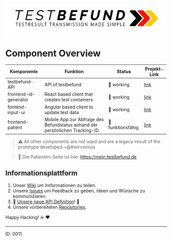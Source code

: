 ![logo](logo.png)

# Component Overview

| Komponente | Funktion | Status | Projekt-Link |
|------------|----------|--------|--------------|
| testbefund-API | API of testbefund | :green_heart: working | [link](https://github.com/1-011-c/testbefund-api)
| frontend-id-generator | React based client that creates test containers | :green_heart: working | [link](https://github.com/1-011-c/frontend-id-generator)
| fontend-input-ui| Angular based client to update test data | :green_heart: working | [link](https://github.com/1-011-c/testbefund-input-ui)
| frontend-patient | Mobile App zur Abfrage des Befundstatus anhand der persönlichen Tracking-ID | :green_heart: funktionsfähig | [link](https://github.com/1-011-c/frontend-patient-pwa)

> :warning: All other components are not used and are a legacy-result of the prototype developed ~@#wirvsvirus

> :loudspeaker: Die Patienten-Seite ist live: https://mein.testbefund.de

## Informationsplattform

1. Unser [Wiki][wiki] um Imformationen zu teilen.
2. Unsere [Issues](https://github.com/1-011-c/meta/issues) um Feedback zu geben, Ideen und Wünsche zu kommunizieren.
3. :tada:  [Unsere neue API Definition](https://1-011-c.github.io/meta/index.html)! :tada:
4. Unsere vorbereiteten [Repositories](https://github.com/1-011-c).

Happy Hacking! :coffee: :heart:

---

ID: 0011

[wiki]: https://github.com/1-011-c/meta/wiki
